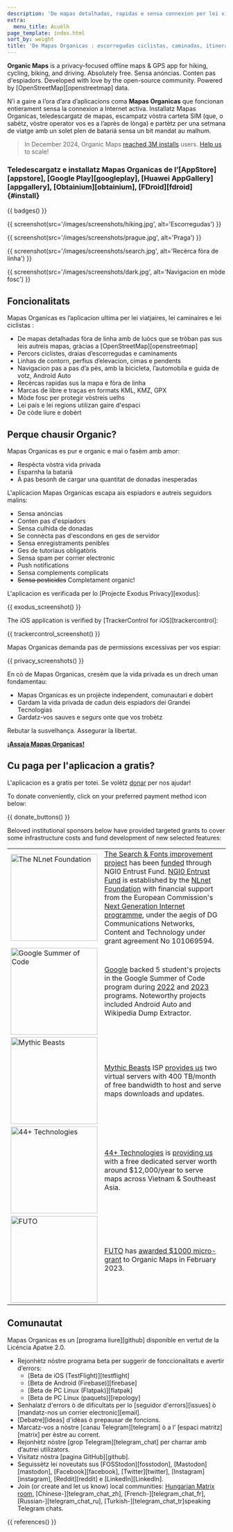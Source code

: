 ```yaml
---
description: 'De mapas detalhadas, rapidas e sensa connexion per lei viatgaires, lei toristas, leis automobilistas, leis caminaires e lei ciclistas creadas per lei fondators de l’aplicacion MapsWithMe (Maps.Me).'
extra:
  menu_title: Acuèlh
page_template: index.html
sort_by: weight
title: 'De Mapas Organicas : escorregudas ciclistas, caminadas, itineraris e percors guidats fòra de linha'
---
```


**Organic Maps** is a privacy-focused offline maps & GPS app for hiking, cycling, biking, and driving. Absolutely free. Sensa anóncias. Conten pas d'espiadors. Developed with love by the open-source community. Powered by [OpenStreetMap][openstreetmap] data.

N’i a gaire a l’ora d’ara d’aplicacions coma **Mapas Organicas** que foncionan entierament sensa la connexion a Internet activa. Installatz Mapas Organicas, teledescargatz de mapas, escampatz vòstra carteta SIM (que, o sabètz, vòstre operator vos es a l’après de lònga) e partètz per una setmana de viatge amb un solet plen de batariá sensa un bit mandat au malhum.

> In December 2024, Organic Maps [reached 3M installs](@/news/2024-12-20/411/index.md) users. [Help us](@/donate/index.md) to scale!

### Teledescargatz e installatz Mapas Organicas de l’[AppStore][appstore], [Google Play][googleplay], [Huawei AppGallery][appgallery], [Obtainium][obtainium], [FDroid][fdroid] {#install}

{{ badges() }}

{{ screenshot(src='/images/screenshots/hiking.jpg', alt='Escorregudas') }}

{{ screenshot(src='/images/screenshots/prague.jpg', alt='Praga') }}

{{ screenshot(src='/images/screenshots/search.jpg', alt='Recèrca fòra de
linha') }}

{{ screenshot(src='/images/screenshots/dark.jpg', alt='Navigacion en mòde
fosc') }}

## Foncionalitats

Mapas Organicas es l’aplicacion ultima per lei viatjaires, lei caminaires e
lei ciclistas :

- De mapas detalhadas fòra de linha amb de luòcs que se tròban pas sus leis
  autreis mapas, gràcias a [OpenStreetMap][openstreetmap]
- Percors ciclistes, draias d’escorregudas e caminaments
- Linhas de contorn, perfius d’elevacion, cimas e pendents
- Navigacion pas a pas d’a pès, amb la bicicleta, l’automobila e guida de
  votz, Android Auto
- Recèrcas rapidas sus la mapa e fòra de linha
- Marcas de libre e traças en formats KML, KMZ, GPX
- Mòde fosc per protegir vòstreis uelhs
- Lei país e lei regions utilizan gaire d'espaci
- De còde liure e dobèrt

## Perque chausir Organic?

Mapas Organicas es pur e organic e mai o fasèm amb amor:

- Respècta vòstra vida privada
- Esparnha la batariá
- A pas besonh de cargar una quantitat de donadas inesperadas

L'aplicacion Mapas Organicas escapa ais espiadors e autreis seguidors
malins:

- Sensa anóncias
- Conten pas d'espiadors
- Sensa culhida de donadas
- Se connècta pas d'escondons en ges de servidor
- Sensa enregistraments penibles
- Ges de tutoriaus obligatòris
- Sensa spam per corrier electronic
- Push notifications
- Sensa complements complicats
- ~~Sensa pesticides~~ Completament organic!

L'aplicacion es verificada per lo [Projecte Exodus Privacy][exodus]:

{{ exodus_screenshot() }}

The iOS application is verified by [TrackerControl for iOS][trackercontrol]:

{{ trackercontrol_screenshot() }}

Mapas Organicas demanda pas de permissions excessivas per vos espiar:

{{ privacy_screenshots() }}

En cò de Mapas Organicas, cresèm que la vida privada es un drech uman
fondamentau:

- Mapas Organicas es un projècte independent, comunautari e dobèrt
- Gardam la vida privada de cadun deis espiadors dei Grandei Tecnologias
- Gardatz-vos sauves e segurs onte que vos trobètz

Rebutar la susvelhança. Assegurar la libertat.

**[¡Assaja Mapas Organicas!](#install)**

## Cu paga per l'aplicacion a gratis?

L'aplicacion es a gratis per totei. Se volètz [donar](@/donate/index.ca.md)
per nos ajudar!

To donate conveniently, click on your preferred payment method icon below:

{{ donate_buttons() }}

Beloved institutional sponsors below have provided targeted grants to cover
some infrastructure costs and fund development of new selected features:

<table style="border-spacing: 20px">
  <tr>
    <td>
      <a href="https://nlnet.nl/"><img src="sponsors/nlnet.svg" alt="The NLnet Foundation" width="200px"></a>
    </td>
    <td>
      <a href="https://github.com/organicmaps/organicmaps/milestone/7">The Search & Fonts improvement project</a> has been <a href="https://nlnet.nl/project/OrganicMaps/">funded</a> through NGI0 Entrust Fund. <a href="https://nlnet.nl/entrust/">NGI0 Entrust Fund</a> is established by the <a href="https://nlnet.nl/">NLnet Foundation</a> with financial support from the European Commission's <a href="https://www.ngi.eu/">Next Generation Internet programme</a>, under the aegis of DG Communications Networks, Content and Technology under grant agreement No 101069594.
    </td>
  </tr>
  <tr>
    <td>
      <a href="https://summerofcode.withgoogle.com/"><img src="sponsors/gsoc.svg" alt="Google Summer of Code" width="200px"></a>
    </td>
    <td>
      <a href="https://summerofcode.withgoogle.com/">Google</a> backed 5 student's projects in the Google Summer of Code program during <a href="https://summerofcode.withgoogle.com/programs/2022/organizations/organic-maps">2022</a> and <a href="https://summerofcode.withgoogle.com/programs/2023/organizations/organic-maps">2023</a> programs. Noteworthy projects included Android Auto and Wikipedia Dump Extractor.
    </td>
  </tr>
  <tr>
    <td>
      <a href="https://www.mythic-beasts.com/"><img src="sponsors/mythic-beasts.png" alt="Mythic Beasts" width="200px"></a>
    </td>
    <td>
      <a href="https://www.mythic-beasts.com/">Mythic Beasts</a> ISP <a href="https://www.mythic-beasts.com/blog/2021/10/06/improving-the-world-bit-by-expensive-bit/">provides us</a> two virtual servers with 400 TB/month of free bandwidth to host and serve maps downloads and updates.
    </td>
  </tr>
  <tr>
    <td>
      <a href="https://44plus.vn"><img src="sponsors/44plus.svg" alt="44+ Technologies" width="200px"></a>
    </td>
    <td>
      <a href="https://44plus.vn">44+ Technologies</a> is <a href="https://44plus.vn/organicmaps">providing us </a>with a free dedicated server worth around $12,000/year to serve maps across Vietnam & Southeast Asia.
    </td>
  </tr>
  <tr>
    <td>
      <a href="https://futo.org"><img src="sponsors/futo.svg" alt="FUTO" width="200px"></a>
    </td>
    <td>
      <a href="https://futo.org">FUTO</a> has <a href="https://www.youtube.com/watch?v=fJJclgBHrEw">awarded $1000 micro-grant</a> to Organic Maps in February 2023.
    </td>
  </tr>
</table>

## Comunautat

Mapas Organicas es un [programa liure][github] disponible en vertut de la
Licéncia Apatxe 2.0.

- Rejonhètz nòstre programa beta per suggerir de fonccionalitats e avertir
  d’errors:
  * [Beta de iOS (TestFlight)][testflight]
  * [Beta de Android (Firebase)][firebase]
  * [Beta de PC Linux (Flatpak)][flatpak]
  * [Beta de PC Linux (paquets)][repology]
- Senhalatz d'errors ò de dificultats per lo [seguidor d'errors][issues] ò
  [mandatz-nos un corrier electronic][email].
- [Debatre][ideas] d'idèas ò prepausar de foncions.
- Marcatz-vos a nòstre [canau Telegram][telegram] ò a l’ [espaci
  matritz][matrix] per èstre au corrent.
- Rejonhètz nòstre [grop Telegram][telegram_chat] per charrar amb d’autrei
  utilizators.
- Visitatz nòstra [pagina GitHub][github].
- Seguissètz lei noveutats sus [FOSStodon][fosstodon], [Mastodon][mastodon],
  [Facebook][facebook], [Twitter][twitter], [Instagram][instagram],
  [Reddit][reddit] e [LinkedIn][LinkedIn].
- Join (or create and let us know) local communities: [Hungarian Matrix
  room](https://matrix.to/#/#organicmapstranslate_hu:matrix.org),
  [Chinese-][telegram_chat_zh], [French-][telegram_chat_fr],
  [Russian-][telegram_chat_ru], [Turkish-][telegram_chat_tr]speaking
  Telegram chats.

[fork]: https://en.wikipedia.org/wiki/Fork_(software_development)

{{ references() }}

